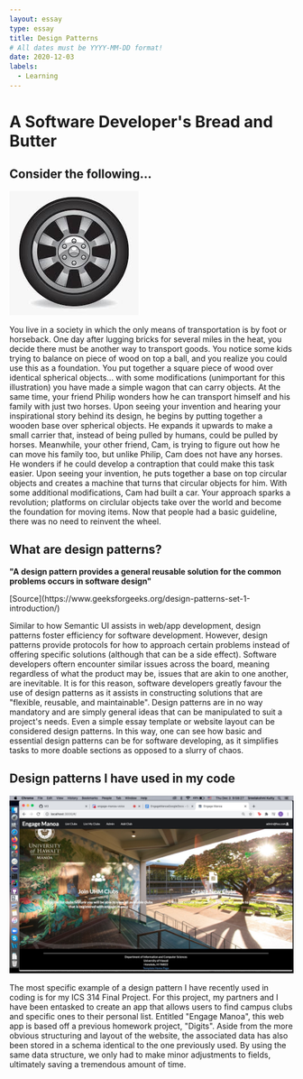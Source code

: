 ```yaml
---
layout: essay
type: essay
title: Design Patterns
# All dates must be YYYY-MM-DD format!
date: 2020-12-03
labels:
  - Learning
---
```

# A Software Developer's Bread and Butter

## Consider the following...
<img class="ui small right floated image" src="../images/wheel.jpg">
<p>You live in a society in which the only means of transportation is by foot or horseback. One day after lugging bricks for several miles in the heat, you decide there must be another way to transport goods. You notice some kids trying to balance on piece of wood on top a ball, and you realize you could use this as a foundation. You put together a square piece of wood over identical spherical objects... with some modifications (unimportant for this illustration) you have made a simple wagon that can carry objects. At the same time, your friend Philip wonders how he can transport himself and his family with just two horses. Upon seeing your invention and hearing your inspirational story behind its design, he begins by putting together a wooden base over spherical objects. He expands it upwards to make a small carrier that, instead of being pulled by humans, could be pulled by horses. Meanwhile, your other friend, Cam, is trying to figure out how he can move his family too, but unlike Philip, Cam does not have any horses. He wonders if he could develop a contraption that could make this task easier. Upon seeing your invention, he puts together a base on top circular objects and creates a machine that turns that circular objects for him. With some additional modifications, Cam had built a car. Your approach sparks a revolution; platforms on circlular objects take over the world and become the foundation for moving items. Now that people had a basic guideline, there was no need to reinvent the wheel.</p>

## What are design patterns?
<p><b>"A design pattern provides a general reusable solution for the common problems occurs in software design"</b></p> [Source](https://www.geeksforgeeks.org/design-patterns-set-1-introduction/)
<p>Similar to how Semantic UI assists in web/app development, design patterns foster efficiency for software development. However, design patterns provide protocols for how to approach certain problems instead of offering specific solutions (although that can be a side effect). Software developers oftern encounter similar issues across the board, meaning regardless of what the product may be, issues that are akin to one another, are inevitable. It is for this reason, software developers greatly favour the use of design patterns as it assists in constructing solutions that are "flexible, reusable, and maintainable". Design patterns are in no way mandatory and are simply general ideas that can be manipulated to suit a project's needs. Even a simple essay template or website layout can be considered design patterns. In this way, one can see how basic and essential design patterns can be for software developing, as it simplifies tasks to more doable sections as opposed to a slurry of chaos.</p>

## Design patterns I have used in my code
<img class="ui medium left floated image" src="../images/engage.jpg">
<p>The most specific example of a design pattern I have recently used in coding is for my ICS 314 Final Project. For this project, my partners and I have been entasked to create an app that allows users to find campus clubs and specific ones to their personal list. Entitled "Engage Manoa", this web app is based off a previous homework project, "Digits". Aside from the more obvious structuring and layout of the website, the associated data has also been stored in a schema identical to the one previously used. By using the same data structure, we only had to make minor adjustments to fields, ultimately saving a tremendous amount of time.</p>

